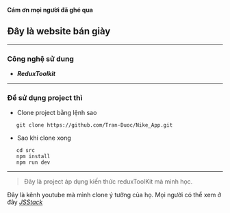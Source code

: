 **Cám ơn mọi người đã ghé qua**
## Đây là website bán giày

<hr>

### Công nghệ sử dung
   - ___ReduxToolkit___

<hr>

### Để sử dụng project thì

   - Clone project bằng lệnh sao
   
```shell
   git clone https://github.com/Tran-Duoc/Nike_App.git
```

   - Sao khi clone xong 

```shell
   cd src
   npm install
   npm run dev
```
<hr>

> Đây là project áp dụng kiến thức reduxToolKit mà mình học.

Đây là kênh youtube mà mình clone ý tưởng của họ. Mọi người có thể xem ở đây _[JSStack](https://www.youtube.com/watch?v=QnykUEqAVoc&t=10671s)_




